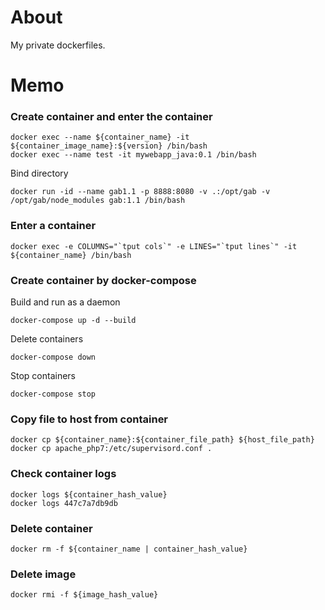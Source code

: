 
# About

My private dockerfiles.

# Memo

### Create container and enter the container

```
docker exec --name ${container_name} -it ${container_image_name}:${version} /bin/bash
docker exec --name test -it mywebapp_java:0.1 /bin/bash
```

Bind directory

```
docker run -id --name gab1.1 -p 8888:8080 -v .:/opt/gab -v /opt/gab/node_modules gab:1.1 /bin/bash
```

### Enter a container

```
docker exec -e COLUMNS="`tput cols`" -e LINES="`tput lines`" -it ${container_name} /bin/bash
```

### Create container by docker-compose

Build and run as a daemon

```
docker-compose up -d --build
```

Delete containers

```
docker-compose down
```

Stop containers

```
docker-compose stop
```

### Copy file to host from container

```
docker cp ${container_name}:${container_file_path} ${host_file_path}
docker cp apache_php7:/etc/supervisord.conf .
```

### Check container logs

```
docker logs ${container_hash_value}
docker logs 447c7a7db9db
```


### Delete container

```
docker rm -f ${container_name | container_hash_value}
```

### Delete image

```
docker rmi -f ${image_hash_value}
```

